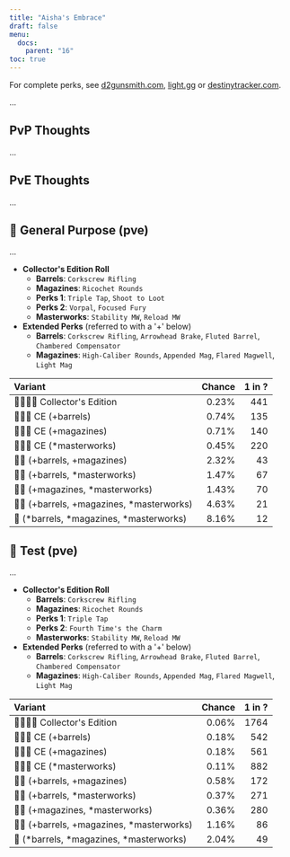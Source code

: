 ```yaml
---
title: "Aisha's Embrace"
draft: false
menu:
  docs:
    parent: "16"
toc: true
---
```


For complete perks, see [d2gunsmith.com](https://d2gunsmith.com/w/2638190703), [light.gg](https://www.light.gg/db/items/2638190703) or [destinytracker.com](https://destinytracker.com/destiny-2/db/items/2638190703).

...

## PvP Thoughts

...

## PvE Thoughts

...

## 👾 General Purpose (pve)

...

* **Collector's Edition Roll**
  * **Barrels**: `Corkscrew Rifling`
  * **Magazines**: `Ricochet Rounds`
  * **Perks 1**: `Triple Tap`, `Shoot to Loot`
  * **Perks 2**: `Vorpal`, `Focused Fury`
  * **Masterworks**: `Stability MW`, `Reload MW`
* **Extended Perks** (referred to with a '+' below)
  * **Barrels**: `Corkscrew Rifling`, `Arrowhead Brake`, `Fluted Barrel`, `Chambered Compensator`
  * **Magazines**: `High-Caliber Rounds`, `Appended Mag`, `Flared Magwell`, `Light Mag`

| Variant | Chance | 1 in ? |
|:-|-:|-:|
| 👾👾👾🌟 Collector's Edition | 0.23% | 441 |
| 👾👾👾 CE (+barrels) | 0.74% | 135 |
| 👾👾👾 CE (+magazines) | 0.71% | 140 |
| 👾👾👾 CE (*masterworks) | 0.45% | 220 |
| 👾👾 (+barrels, +magazines) | 2.32% | 43 |
| 👾👾 (+barrels, *masterworks) | 1.47% | 67 |
| 👾👾 (+magazines, *masterworks) | 1.43% | 70 |
| 👾👾 (+barrels, +magazines, *masterworks) | 4.63% | 21 |
| 👾 (*barrels, *magazines, *masterworks) | 8.16% | 12 |

## 👾 Test (pve)

...

* **Collector's Edition Roll**
  * **Barrels**: `Corkscrew Rifling`
  * **Magazines**: `Ricochet Rounds`
  * **Perks 1**: `Triple Tap`
  * **Perks 2**: `Fourth Time's the Charm`
  * **Masterworks**: `Stability MW`, `Reload MW`
* **Extended Perks** (referred to with a '+' below)
  * **Barrels**: `Corkscrew Rifling`, `Arrowhead Brake`, `Fluted Barrel`, `Chambered Compensator`
  * **Magazines**: `High-Caliber Rounds`, `Appended Mag`, `Flared Magwell`, `Light Mag`

| Variant | Chance | 1 in ? |
|:-|-:|-:|
| 👾👾👾🌟 Collector's Edition | 0.06% | 1764 |
| 👾👾👾 CE (+barrels) | 0.18% | 542 |
| 👾👾👾 CE (+magazines) | 0.18% | 561 |
| 👾👾👾 CE (*masterworks) | 0.11% | 882 |
| 👾👾 (+barrels, +magazines) | 0.58% | 172 |
| 👾👾 (+barrels, *masterworks) | 0.37% | 271 |
| 👾👾 (+magazines, *masterworks) | 0.36% | 280 |
| 👾👾 (+barrels, +magazines, *masterworks) | 1.16% | 86 |
| 👾 (*barrels, *magazines, *masterworks) | 2.04% | 49 |
